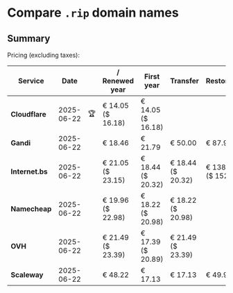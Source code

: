 # Compare `.rip` domain names

## Summary

Pricing (excluding taxes):

| Service | Date |  | / Renewed year | First year | Transfer | Restoration |
|--|--|--|--|--|--|--|
| **Cloudflare** | 2025-06-22 | 🏆 | € 14.05<br>($ 16.18) | € 14.05<br>($ 16.18) |  |  |
| **Gandi** | 2025-06-22 |  | € 18.46 | € 21.79 | € 50.00 | € 87.91 |
| **Internet.bs** | 2025-06-22 |  | € 21.05<br>($ 23.15) | € 18.44<br>($ 20.32) | € 18.44<br>($ 20.32) | € 138.29<br>($ 152.35) |
| **Namecheap** | 2025-06-22 |  | € 19.96<br>($ 22.98) | € 18.22<br>($ 20.98) | € 18.22<br>($ 20.98) |  |
| **OVH** | 2025-06-22 |  | € 21.49<br>($ 23.39) | € 17.39<br>($ 20.89) | € 21.49<br>($ 23.39) |  |
| **Scaleway** | 2025-06-22 |  | € 48.22 | € 17.13 | € 17.13 | € 49.99 |
